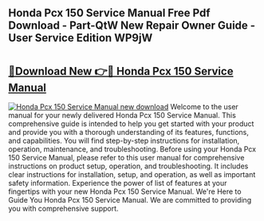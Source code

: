 ## Honda Pcx 150 Service Manual Free Pdf Download - Part-QtW New Repair Owner Guide - User Service Edition WP9jW

# <h2><a href="http://bc54488.oget.top/?id=Honda+Pcx+150+Service+Manual">🔗Download New 👉🔴 Honda Pcx 150 Service Manual</a></h2>

[![Honda Pcx 150 Service Manual new download](https://i.imgur.com/5g1atiW.png)](http://bc54488.oget.top/?id=Honda+Pcx+150+Service+Manual)
Welcome to the user manual for your newly delivered Honda Pcx 150 Service Manual. This comprehensive guide is intended to help you get started with your product and provide you with a thorough understanding of its features, functions, and capabilities. You will find step-by-step instructions for installation, operation, maintenance, and troubleshooting. Before using your Honda Pcx 150 Service Manual, please refer to this user manual for comprehensive instructions on product setup, operation, and troubleshooting. It includes clear instructions for installation, setup, and operation, as well as important safety information. Experience the power of list of features at your fingertips with your new Honda Pcx 150 Service Manual. We're Here to Guide You Honda Pcx 150 Service Manual. We are committed to providing you with comprehensive support.
